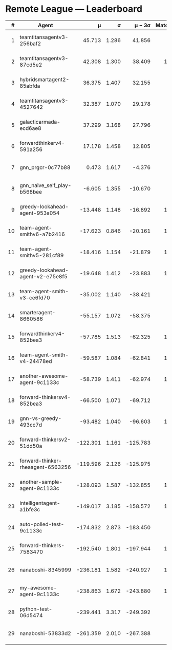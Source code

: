 # Remote League — Leaderboard

| # | Agent | μ | σ | μ − 3σ | Matches | Updated |
|---:|---|---:|---:|---:|---:|---|
| 1 | teamtitansagentv3-256baf2 | 45.713 | 1.286 | 41.856 | 958 | 2025-08-14 14:50 |
| 2 | teamtitansagentv3-87cd5e2 | 42.308 | 1.300 | 38.409 | 1137 | 2025-08-14 14:50 |
| 3 | hybridsmartagent2-85abfda | 36.375 | 1.407 | 32.155 | 182 | 2025-08-14 14:50 |
| 4 | teamtitansagentv3-4527642 | 32.387 | 1.070 | 29.178 | 890 | 2025-08-14 14:50 |
| 5 | galacticarmada-ecd6ae8 | 37.299 | 3.168 | 27.796 | 130 | 2025-08-14 14:50 |
| 6 | forwardthinkerv4-591a256 | 17.178 | 1.458 | 12.805 | 92 | 2025-08-14 14:50 |
| 7 | gnn_prgcr-0c77b88 | 0.473 | 1.617 | -4.376 | 111 | 2025-08-14 14:50 |
| 8 | gnn_naive_self_play-b568bee | -6.605 | 1.355 | -10.670 | 120 | 2025-08-14 14:50 |
| 9 | greedy-lookahead-agent-953a054 | -13.448 | 1.148 | -16.892 | 1010 | 2025-08-14 14:50 |
| 10 | team-agent-smithv6-a7b2416 | -17.623 | 0.846 | -20.161 | 1040 | 2025-08-14 14:50 |
| 11 | team-agent-smithv5-281cf89 | -18.416 | 1.154 | -21.879 | 1110 | 2025-08-14 14:50 |
| 12 | greedy-lookahead-agent-v2-e75e8f5 | -19.648 | 1.412 | -23.883 | 1020 | 2025-08-14 14:50 |
| 13 | team-agent-smith-v3-ce6fd70 | -35.002 | 1.140 | -38.421 | 870 | 2025-08-14 14:50 |
| 14 | smarteragent-8660586 | -55.157 | 1.072 | -58.375 | 809 | 2025-08-14 14:50 |
| 15 | forwardthinkerv4-852bea3 | -57.785 | 1.513 | -62.325 | 1127 | 2025-08-14 14:50 |
| 16 | team-agent-smith-v4-24478ed | -59.587 | 1.084 | -62.841 | 1140 | 2025-08-14 14:50 |
| 17 | another-awesome-agent-9c1133c | -58.739 | 1.411 | -62.974 | 1530 | 2025-08-14 14:50 |
| 18 | forward-thinkersv4-852bea3 | -66.500 | 1.071 | -69.712 | 825 | 2025-08-14 14:50 |
| 19 | gnn-vs-greedy-493cc7d | -93.482 | 1.040 | -96.603 | 1010 | 2025-08-14 14:50 |
| 20 | forward-thinkersv2-51dd50a | -122.301 | 1.161 | -125.783 | 998 | 2025-08-14 14:50 |
| 21 | forward-thinker-rheaagent-6563256 | -119.596 | 2.126 | -125.975 | 978 | 2025-08-14 14:50 |
| 22 | another-sample-agent-9c1133c | -128.093 | 1.587 | -132.855 | 1500 | 2025-08-14 14:50 |
| 23 | intelligentagent-a1bfe3c | -149.017 | 3.185 | -158.572 | 1020 | 2025-08-14 14:50 |
| 24 | auto-polled-test-9c1133c | -174.832 | 2.873 | -183.450 | 940 | 2025-08-14 14:50 |
| 25 | forward-thinkers-7583470 | -192.540 | 1.801 | -197.944 | 1030 | 2025-08-14 14:50 |
| 26 | nanaboshi-8345999 | -236.181 | 1.582 | -240.927 | 1090 | 2025-08-14 14:50 |
| 27 | my-awesome-agent-9c1133c | -238.863 | 1.672 | -243.880 | 1340 | 2025-08-14 14:50 |
| 28 | python-test-06d5474 | -239.441 | 3.317 | -249.392 | 985 | 2025-08-14 14:50 |
| 29 | nanaboshi-53833d2 | -261.359 | 2.010 | -267.388 | 886 | 2025-08-14 14:50 |
